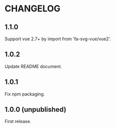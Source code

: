 # CHANGELOG

## 1.1.0
Support vue 2.7+ by import from 'fa-svg-vue/vue2'.

## 1.0.2
Update README document.

## 1.0.1
Fix npm packaging.

## 1.0.0 (unpublished)
First release.
